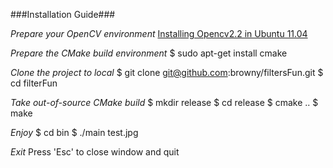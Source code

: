 ###Installation Guide###

*Prepare your OpenCV environment* 
   [Installing Opencv2.2 in Ubuntu 11.04](http://www.samontab.com/web/2011/06/installing-opencv-2-2-in-ubuntu-11-04/)

*Prepare the CMake build environment*
	$ sudo apt-get install cmake

*Clone the project to local*
	$ git clone git@github.com:browny/filtersFun.git
	$ cd filterFun

*Take out-of-source CMake build*
	$ mkdir release
	$ cd release
	$ cmake ..
	$ make

*Enjoy*
	$ cd bin
	$ ./main test.jpg

*Exit*
	Press 'Esc' to close window and quit
